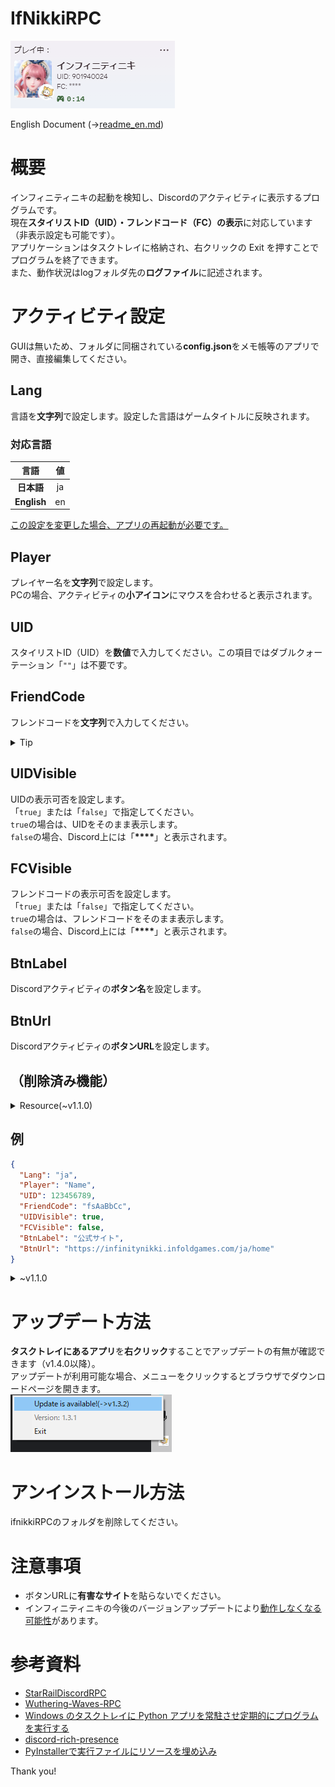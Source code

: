 # IfNikkiRPC

![Discord Rich Presence](./img/rpc_new.PNG)

English Document (→[readme_en.md](./others/readme_en.md))

# 概要
インフィニティニキの起動を検知し、Discordのアクティビティに表示するプログラムです。<br>
現在**スタイリストID（UID）・フレンドコード（FC）の表示**に対応しています（非表示設定も可能です）。<br>
アプリケーションはタスクトレイに格納され、右クリックの Exit を押すことでプログラムを終了できます。<br>
また、動作状況はlogフォルダ先の**ログファイル**に記述されます。

# アクティビティ設定
GUIは無いため、フォルダに同梱されている**config.json**をメモ帳等のアプリで開き、直接編集してください。

## Lang
言語を**文字列**で設定します。設定した言語はゲームタイトルに反映されます。<br>

### 対応言語
|     言語      |  値   |
|:-----------:|:----:|
|   **日本語**   |  ja  |
| **English** |  en  |

<INS>この設定を変更した場合、アプリの再起動が必要です。</INS>

## Player
プレイヤー名を**文字列**で設定します。<br>
PCの場合、アクティビティの**小アイコン**にマウスを合わせると表示されます。

## UID
スタイリストID（UID）を**数値**で入力してください。この項目ではダブルクォーテーション「`""`」は不要です。

## FriendCode
フレンドコードを**文字列**で入力してください。
<details>
<summary>Tip</summary>
インフィニティニキのフレンドコードは1つにつき1人しか使えない仕様です。<br>
一方でもし複数人募集したい場合、全てのフレンドコードを全文字記載すると煩雑になりがちですよね（場合によっては文字数制限でプログラムエラーになる可能性も）。<br>
そこで次のような省略記法で記述することで枠を圧迫せずに済みます。

```text
"fsAaBb** AB/Ah/kd/k2"
"fsAaBbC* S/a/3/h/H"
```

これはフレンドコードを短期間で一気に発行した時、文字列の**最後の1～2文字以外が固定される**ことを利用しています（要検証）。<br>
「__*__（__**__）」の部分は右のスラッシュで区切られた部分の文字列を当てはめれば良いわけです。<br>

（あくまで提案なので必ずしもこの記述を強制するものではありません。）
</details>


## UIDVisible
UIDの表示可否を設定します。<br>
「`true`」または「`false`」で指定してください。<br>
`true`の場合は、UIDをそのまま表示します。<br>
`false`の場合、Discord上には「__****__」と表示されます。

## FCVisible
フレンドコードの表示可否を設定します。<br>
「`true`」または「`false`」で指定してください。<br>
`true`の場合は、フレンドコードをそのまま表示します。<br>
`false`の場合、Discord上には「__****__」と表示されます。

## BtnLabel
Discordアクティビティの**ボタン名**を設定します。

## BtnUrl
Discordアクティビティの**ボタンURL**を設定します。

## （削除済み機能）
<details>
<summary>Resource(~v1.1.0)</summary>

インストール先フォルダのファイルからUIDを自動検出する手法を取っています。<br>
インフィニティニキのゲームリソースが保存されているフォルダを絶対パスで指定します。<br>
ディレクトリの移動は**バックスラッシュ2つ**「`\\`」を使ってください。

</details>

## 例
```json
{
  "Lang": "ja",
  "Player": "Name",
  "UID": 123456789,
  "FriendCode": "fsAaBbCc",
  "UIDVisible": true,
  "FCVisible": false,
  "BtnLabel": "公式サイト",
  "BtnUrl": "https://infinitynikki.infoldgames.com/ja/home"
}
```

<details>
<summary>~v1.1.0</summary>

```json
{
  "Resource": "D:\\Program Files\\InfinityNikki\\",
  "UIDVisible": true,
  "BtnLabel": "公式サイト",
  "BtnUrl": "https://infinitynikki.infoldgames.com/ja/home"
}
```

</details>

# アップデート方法
**タスクトレイにあるアプリ**を**右クリック**することでアップデートの有無が確認できます（v1.4.0以降）。<br>
アップデートが利用可能な場合、メニューをクリックするとブラウザでダウンロードページを開きます。<br>
![Update Image](./img/update_check.PNG)

# アンインストール方法
ifnikkiRPCのフォルダを削除してください。

# 注意事項
* ボタンURLに**有害なサイト**を貼らないでください。
* インフィニティニキの今後のバージョンアップデートにより<INS>動作しなくなる可能性</INS>があります。

# 参考資料
- [StarRailDiscordRPC](https://github.com/Gattxxa/StarRailDiscordRPC)
- [Wuthering-Waves-RPC](https://github.com/xAkre/Wuthering-Waves-RPC)
- [Windows のタスクトレイに Python アプリを常駐させ定期的にプログラムを実行する](https://qiita.com/bassan/items/3025eeb6fd2afa03081b)
- [discord-rich-presence](https://pypi.org/project/discord-rich-presence/)
- [PyInstallerで実行ファイルにリソースを埋め込み](https://qiita.com/firedfly/items/f6de5cfb446da4b53eeb)

Thank you!
